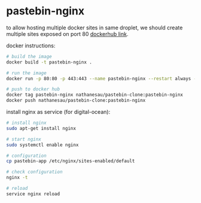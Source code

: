 # pastebin-nginx

to allow hosting multiple docker sites in same droplet, we should create multiple sites exposed on port 80 [dockerhub link](https://hub.docker.com/repository/docker/nathanesau/pastebin-clone).

docker instructions:

```bash
# build the image
docker build -t pastebin-nginx .

# run the image
docker run -p 80:80 -p 443:443 --name pastebin-nginx --restart always -d pastebin-nginx

# push to docker hub
docker tag pastebin-nginx nathanesau/pastebin-clone:pastebin-nginx
docker push nathanesau/pastebin-clone:pastebin-nginx
```

install nginx as service (for digital-ocean):

```bash
# install nginx
sudo apt-get install nginx

# start nginx
sudo systemctl enable nginx

# configuration
cp pastebin-app /etc/nginx/sites-enabled/default

# check configuration
nginx -t

# reload
service nginx reload
```
